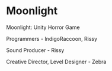 # Moonlight
Moonlight: Unity Horror Game

Programmers - IndigoRaccoon, Rissy  

Sound Producer - Rissy

Creative Director, Level Designer - Zebra
